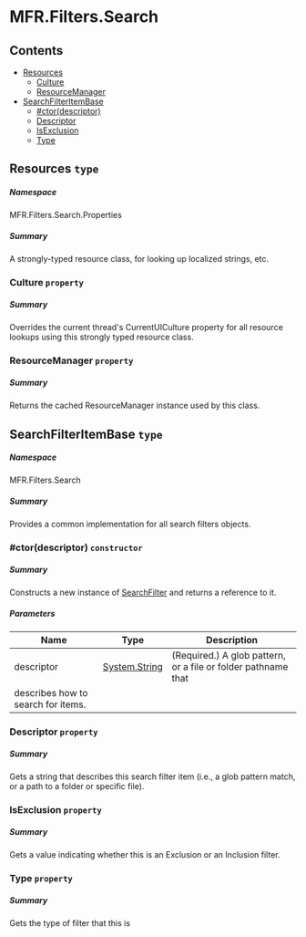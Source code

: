 <a name='assembly'></a>
# MFR.Filters.Search

## Contents

- [Resources](#T-MFR-Filters-Search-Properties-Resources 'MFR.Filters.Search.Properties.Resources')
  - [Culture](#P-MFR-Filters-Search-Properties-Resources-Culture 'MFR.Filters.Search.Properties.Resources.Culture')
  - [ResourceManager](#P-MFR-Filters-Search-Properties-Resources-ResourceManager 'MFR.Filters.Search.Properties.Resources.ResourceManager')
- [SearchFilterItemBase](#T-MFR-Filters-Search-SearchFilterItemBase 'MFR.Filters.Search.SearchFilterItemBase')
  - [#ctor(descriptor)](#M-MFR-Filters-Search-SearchFilterItemBase-#ctor-System-String- 'MFR.Filters.Search.SearchFilterItemBase.#ctor(System.String)')
  - [Descriptor](#P-MFR-Filters-Search-SearchFilterItemBase-Descriptor 'MFR.Filters.Search.SearchFilterItemBase.Descriptor')
  - [IsExclusion](#P-MFR-Filters-Search-SearchFilterItemBase-IsExclusion 'MFR.Filters.Search.SearchFilterItemBase.IsExclusion')
  - [Type](#P-MFR-Filters-Search-SearchFilterItemBase-Type 'MFR.Filters.Search.SearchFilterItemBase.Type')

<a name='T-MFR-Filters-Search-Properties-Resources'></a>
## Resources `type`

##### Namespace

MFR.Filters.Search.Properties

##### Summary

A strongly-typed resource class, for looking up localized strings, etc.

<a name='P-MFR-Filters-Search-Properties-Resources-Culture'></a>
### Culture `property`

##### Summary

Overrides the current thread's CurrentUICulture property for all
  resource lookups using this strongly typed resource class.

<a name='P-MFR-Filters-Search-Properties-Resources-ResourceManager'></a>
### ResourceManager `property`

##### Summary

Returns the cached ResourceManager instance used by this class.

<a name='T-MFR-Filters-Search-SearchFilterItemBase'></a>
## SearchFilterItemBase `type`

##### Namespace

MFR.Filters.Search

##### Summary

Provides a common implementation for all search filters objects.

<a name='M-MFR-Filters-Search-SearchFilterItemBase-#ctor-System-String-'></a>
### #ctor(descriptor) `constructor`

##### Summary

Constructs a new instance of [SearchFilter](#T-MFR-SearchFilter 'MFR.SearchFilter') and returns a
reference to it.

##### Parameters

| Name | Type | Description |
| ---- | ---- | ----------- |
| descriptor | [System.String](http://msdn.microsoft.com/query/dev14.query?appId=Dev14IDEF1&l=EN-US&k=k:System.String 'System.String') | (Required.) A glob pattern, or a file or folder pathname that
describes how to search for items. |

<a name='P-MFR-Filters-Search-SearchFilterItemBase-Descriptor'></a>
### Descriptor `property`

##### Summary

Gets a string that describes this search filter item (i.e., a glob
pattern match, or a path to a folder or specific file).

<a name='P-MFR-Filters-Search-SearchFilterItemBase-IsExclusion'></a>
### IsExclusion `property`

##### Summary

Gets a value indicating whether this is an Exclusion or an Inclusion filter.

<a name='P-MFR-Filters-Search-SearchFilterItemBase-Type'></a>
### Type `property`

##### Summary

Gets the type of filter that this is
